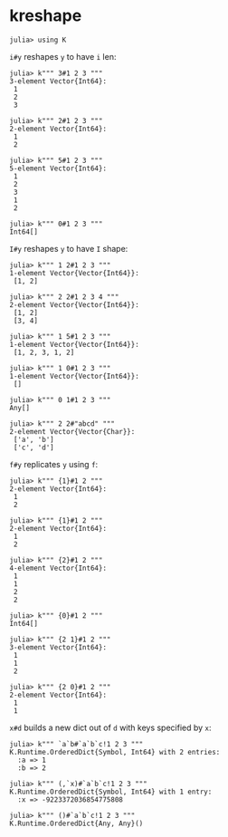 # kreshape

    julia> using K

`i#y` reshapes `y` to have `i` len:

    julia> k""" 3#1 2 3 """
    3-element Vector{Int64}:
     1
     2
     3
    
    julia> k""" 2#1 2 3 """
    2-element Vector{Int64}:
     1
     2
    
    julia> k""" 5#1 2 3 """
    5-element Vector{Int64}:
     1
     2
     3
     1
     2
    
    julia> k""" 0#1 2 3 """
    Int64[]

`I#y` reshapes `y` to have `I` shape:

    julia> k""" 1 2#1 2 3 """
    1-element Vector{Vector{Int64}}:
     [1, 2]
    
    julia> k""" 2 2#1 2 3 4 """
    2-element Vector{Vector{Int64}}:
     [1, 2]
     [3, 4]
    
    julia> k""" 1 5#1 2 3 """
    1-element Vector{Vector{Int64}}:
     [1, 2, 3, 1, 2]
    
    julia> k""" 1 0#1 2 3 """
    1-element Vector{Vector{Int64}}:
     []
    
    julia> k""" 0 1#1 2 3 """
    Any[]

    julia> k""" 2 2#"abcd" """
    2-element Vector{Vector{Char}}:
     ['a', 'b']
     ['c', 'd']

`f#y` replicates `y` using `f`:

    julia> k""" {1}#1 2 """
    2-element Vector{Int64}:
     1
     2
    
    julia> k""" {1}#1 2 """
    2-element Vector{Int64}:
     1
     2
    
    julia> k""" {2}#1 2 """
    4-element Vector{Int64}:
     1
     1
     2
     2
    
    julia> k""" {0}#1 2 """
    Int64[]
    
    julia> k""" {2 1}#1 2 """
    3-element Vector{Int64}:
     1
     1
     2
    
    julia> k""" {2 0}#1 2 """
    2-element Vector{Int64}:
     1
     1

`x#d` builds a new dict out of `d` with keys specified by `x`:

    julia> k""" `a`b#`a`b`c!1 2 3 """
    K.Runtime.OrderedDict{Symbol, Int64} with 2 entries:
      :a => 1
      :b => 2
    
    julia> k""" (,`x)#`a`b`c!1 2 3 """
    K.Runtime.OrderedDict{Symbol, Int64} with 1 entry:
      :x => -9223372036854775808
    
    julia> k""" ()#`a`b`c!1 2 3 """
    K.Runtime.OrderedDict{Any, Any}()
